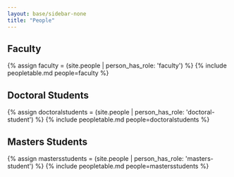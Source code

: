 ```yaml
---
layout: base/sidebar-none
title: "People"
---
```


## Faculty
{% assign faculty = (site.people | person_has_role: 'faculty') %}
{% include peopletable.md people=faculty %}

## Doctoral Students
{% assign doctoralstudents = (site.people | person_has_role: 'doctoral-student') %}
{% include peopletable.md people=doctoralstudents %}

## Masters Students
{% assign mastersstudents = (site.people | person_has_role: 'masters-student') %}
{% include peopletable.md people=mastersstudents %}
